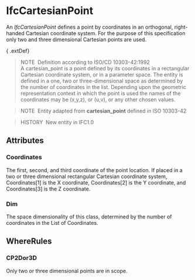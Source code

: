 # IfcCartesianPoint

An _IfcCartesianPoint_ defines a point by coordinates in an orthogonal, right-handed Cartesian coordinate system. For the purpose of this specification only two and three dimensional Cartesian points are used.

{ .extDef}
> NOTE&nbsp; Definition according to ISO/CD 10303-42:1992  
> A cartesian_point is a point defined by its coordinates in a rectangular Cartesian coordinate system, or in a parameter space. The entity is defined in a one, two or three-dimensional space as determined by the number of coordinates in the list. Depending upon the geometric representation context in which the point is used the names of the coordinates may be (x,y,z), or (u,v), or any other chosen values.

> NOTE&nbsp; Entity adapted from **cartesian_point** defined in ISO 10303-42

> HISTORY&nbsp; New entity in IFC1.0

## Attributes

### Coordinates
The first, second, and third coordinate of the point location. If placed in a two or three dimensional rectangular Cartesian coordinate system, Coordinates[1] is the X coordinate, Coordinates[2] is the Y coordinate, and Coordinates[3] is the Z coordinate.

### Dim
The space dimensionality of this class, determined by the number of coordinates in the List of Coordinates.

## WhereRules

### CP2Dor3D
Only two or three dimensional points are in scope.
